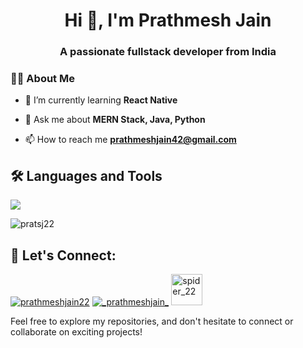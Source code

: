 <h1 align="center">Hi 👋, I'm Prathmesh Jain</h1>
<h3 align="center">A passionate fullstack developer from India</h3>

### :man_technologist: About Me 
- 🌱 I’m currently learning **React Native**

- 💬 Ask me about **MERN Stack, Java, Python**

- 📫 How to reach me **prathmeshjain42@gmail.com**


## :hammer_and_wrench: Languages and Tools

<p align="left"> <a href="https://github.com/pratsj22"><img src="https://skillicons.dev/icons?i=vscode,github,java,python,css,html,js,mongodb,express,react,nodejs,flask,redux,tailwind"> </a> </p>


<p><img align="center" src="https://github-readme-streak-stats.herokuapp.com/?user=pratsj22&" alt="pratsj22" /></p>


## 🤝 Let's Connect:
<p align="left">
<a href="https://linkedin.com/in/prathmeshjain22" target="blank"><img src="https://skillicons.dev/icons?i=linkedin" alt="prathmeshjain22"></a>
<a href="https://instagram.com/_prathmeshjain_" target="blank"><img src="https://skillicons.dev/icons?i=instagram" alt="_prathmeshjain_" /></a>
<a href="https://www.leetcode.com/spider_22" target="blank"><img src="https://cdn3d.iconscout.com/3d/free/thumb/free-leetcode-3d-icon-download-in-png-blend-fbx-gltf-file-formats--leet-code-programming-game-logos-and-brands-pack-icons-9325307.png" alt="spider_22" height="50" width="50" /></a>
</p>

Feel free to explore my repositories, and don't hesitate to connect or collaborate on exciting projects!
